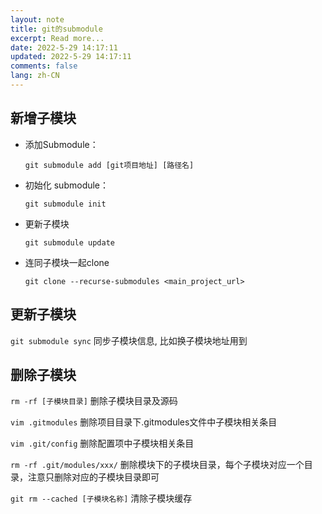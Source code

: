 ```yaml
---
layout: note
title: git的submodule
excerpt: Read more...
date: 2022-5-29 14:17:11
updated: 2022-5-29 14:17:11
comments: false
lang: zh-CN
---
```


## 新增子模块

* 添加Submodule：

  `git submodule add [git项目地址] [路径名]`

* 初始化 submodule：

  `git submodule init`

* 更新子模块

  `git submodule update`

* 连同子模块一起clone

  `git clone --recurse-submodules <main_project_url>`

## 更新子模块

`git submodule sync` 同步子模块信息, 比如换子模块地址用到

##  删除子模块

`rm -rf [子模块目录]` 删除子模块目录及源码

`vim .gitmodules` 删除项目目录下.gitmodules文件中子模块相关条目

`vim .git/config` 删除配置项中子模块相关条目

`rm -rf .git/modules/xxx/` 删除模块下的子模块目录，每个子模块对应一个目录，注意只删除对应的子模块目录即可

`git rm --cached [子模块名称]` 清除子模块缓存
  